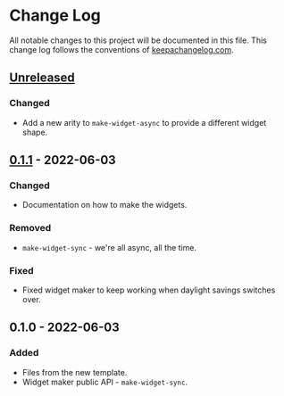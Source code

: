 # Change Log
All notable changes to this project will be documented in this file. This change log follows the conventions of [keepachangelog.com](http://keepachangelog.com/).

## [Unreleased]
### Changed
- Add a new arity to `make-widget-async` to provide a different widget shape.

## [0.1.1] - 2022-06-03
### Changed
- Documentation on how to make the widgets.

### Removed
- `make-widget-sync` - we're all async, all the time.

### Fixed
- Fixed widget maker to keep working when daylight savings switches over.

## 0.1.0 - 2022-06-03
### Added
- Files from the new template.
- Widget maker public API - `make-widget-sync`.

[Unreleased]: https://github.com/your-name/programacao-funcional/compare/0.1.1...HEAD
[0.1.1]: https://github.com/your-name/programacao-funcional/compare/0.1.0...0.1.1
